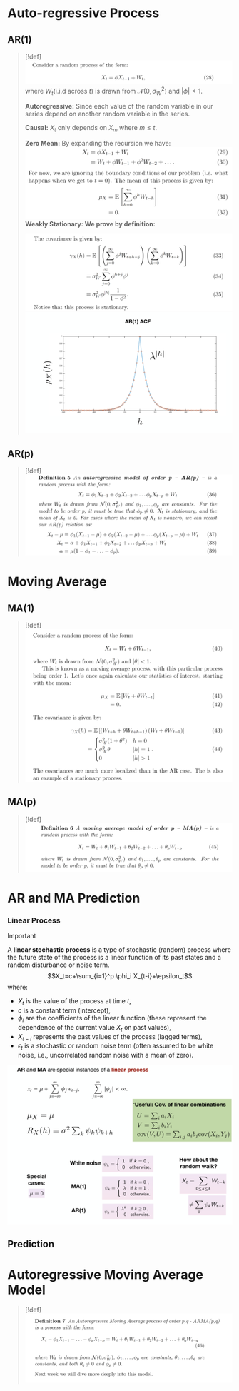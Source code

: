 





# Auto-regressive Process
## AR(1)
> [!def]
> ![](ARMA.assets/image-20240916173726936.png)
> where $W_t$(i.i.d across $t$) is drawn from $\mathcal{N}(0, \sigma_{W}^2)$ and $|\phi| < 1$.
> 
> **Autoregressive:** Since each value of the random variable in our series depend on another random variable in the series.
> 
> **Causal:** $X_t$ only depends on $X_{m}$ where $m\leq t$.
> 
> **Zero Mean:** By expanding the recursion we have:
> ![](ARMA.assets/image-20240916174017960.png)
> **Weakly Stationary: We prove by definition:**
> 
> ![](ARMA.assets/image-20240916174036753.png)![](ARMA.assets/image-20240920112954376.png)






## AR(p)
> [!def]
> ![](ARMA.assets/image-20240916174108060.png)



# Moving Average
## MA(1)
> [!def]
> ![](ARMA.assets/image-20240916174226990.png)



## MA(p)
> [!def]
> ![](ARMA.assets/image-20240916174232948.png)



# AR and MA Prediction
### Linear Process
> [!important]
> A **linear stochastic process** is a type of stochastic (random) process where the future state of the process is a linear function of its past states and a random disturbance or noise term. 
> $$X_t=c+\sum_{i=1}^p \phi_i X_{t-i}+\epsilon_t$$
> where:
> - $X_t$ is the value of the process at time $t$,
> - $c$ is a constant term (intercept),
> - $\phi_i$ are the coefficients of the linear function (these represent the dependence of the current value $X_t$ on past values),
> - $X_{t-i}$ represents the past values of the process (lagged terms),
> - $\epsilon_t$ is a stochastic or random noise term (often assumed to be white noise, i.e., uncorrelated random noise with a mean of zero).
> 
> ![](ARMA.assets/image-20240920111753334.png)


## Prediction







# Autoregressive Moving Average Model
> [!def]
> ![](ARMA.assets/image-20240916174157103.png)


